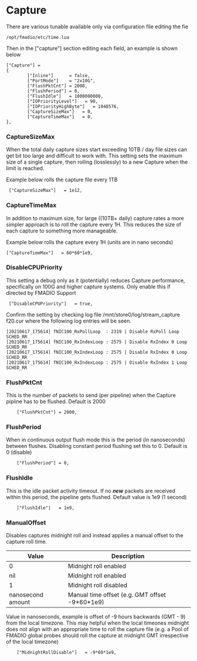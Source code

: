 # Capture

There are various tunable available only via configuration file editing the fie

```
/opt/fmadio/etc/time.lua
```

Then in the \["capture"] section editing each field, an example is shown below

```
["Capture"] =
{
        ["Inline"]      = false,
        ["PortMode"]    = "2x10G",
        ["FlushPktCnt"] = 2000,
        ["FlushPeriod"] = 0,
        ["FlushIdle"]   = 1000000000,
        ["IOPriorityLevel"]   = 90,
        ["IOPriorityHighByte"]   = 1048576,
        ["CaptureSizeMax"]   = 0,
        ["CaptureTimeMax"]   = 0,
},
```

### CaptureSizeMax

When the total daily capture sizes start exceeding 10TB / day file sizes can get bit too large and difficult to work with. This setting sets the maximum size of a single capture, then rolling (losslessly) to a new Capture when the limit is reached.&#x20;

Example below rolls the capture file every 1TB

```
 ["CaptureSizeMax"]   = 1e12,
```

### CaptureTimeMax

In addition to maximum size, for large ((10TB+ daily) capture rates a more simpler approach is to roll the capture every 1H. This reduces the size of each capture to something more manageable.

Example below rolls the capture every 1H (units are in nano seconds)

```
["CaptureTimeMax"]   = 60*60*1e9,
```

### DisableCPUPriority

This setting a debug only as it (potentially) reduces Capture performance, specifically on 100G and higher capture systems. Only enable this if directed by FMADIO Support

```
 ["DisableCPUPriority"]   = true, 
```

Confirm the setting by checking log file /mnt/store0/log/stream\_capture f20.cur where the following log entries will be seen.&#x20;

```
[20210617_175614] fNIC100_RxPollLoop  : 2319 | Disable RxPoll Loop SCHED_RR
[20210617_175614] fNIC100_RxIndexLoop : 2575 | Disable RxIndex 0 Loop SCHED_RR
[20210617_175614] fNIC100_RxIndexLoop : 2575 | Disable RxIndex 0 Loop SCHED_RR
[20210617_175614] fNIC100_RxIndexLoop : 2575 | Disable RxIndex 1 Loop SCHED_RR
```

### FlushPktCnt

This is the number of packets to send (per pipeline) when the Capture pipline has to be flushed. Default is 2000

```
    ["FlushPktCnt"] = 2000,
```

### FlushPeriod

When in continuous output flush mode this is the period (in nanoseconds) between flushes. Disabling constant period flushing set this to 0. Default is 0 (disable)

```
    ["FlushPeriod"] = 0,
```

### FlushIdle

This is the idle packet activity timeout. If no _**new**_ packets are received within this period, the pipeline gets flushed. Default value is 1e9 (1 second)

```
    ["FlushIdle"]   = 1e9,
```

### ManualOffset

Disables captures midnight roll and instead applies a manual offset to the capture roll time.

| Value                | Description                                      |
| -------------------- | ------------------------------------------------ |
| 0                    | Midnight roll enabled                            |
| nil                  | Midnight roll enabled                            |
| 1                    | Midnight roll disabled                           |
| nanosecond amount    | Manual time offset (e.g. GMT offset -9\*60\*1e9) |

Value in nanoseconds, example is offset of -9 hours backwards (GMT - 9) from the local timezone. This may helpful when the local timeones midnight does not align with an appropriate time to roll the capture file (e.g. a Pool of FMADIO global probes should roll the capture at midnight GMT irrespective of the local timezone)

```
    ["MidnightRollDisable"]   = -9*60*1e9,
```
